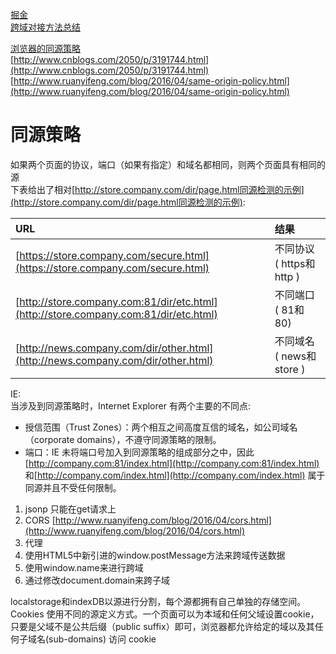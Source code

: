 [掘金](https://juejin.im/entry/5b4d4721f265da0f926b78c8?utm_source=gold_browser_extension)  
[跨域对接方法总结](https://www.cnblogs.com/CccZss/p/8571115.html)

[浏览器的同源策略](https://developer.mozilla.org/zh-CN/docs/Web/Security/Same-origin_policy)  
[http://www.cnblogs.com/2050/p/3191744.html](http://www.cnblogs.com/2050/p/3191744.html)  
[http://www.ruanyifeng.com/blog/2016/04/same-origin-policy.html](http://www.ruanyifeng.com/blog/2016/04/same-origin-policy.html)

# 同源策略

如果两个页面的协议，端口（如果有指定）和域名都相同，则两个页面具有相同的源  
下表给出了相对[http://store.company.com/dir/page.html同源检测的示例](http://store.company.com/dir/page.html同源检测的示例):

| URL | 结果 |
| :--- | :--- |
| [https://store.company.com/secure.html](https://store.company.com/secure.html) | 不同协议 \( https和http \) |
| [http://store.company.com:81/dir/etc.html](http://store.company.com:81/dir/etc.html) | 不同端口 \( 81和80\) |
| [http://news.company.com/dir/other.html](http://news.company.com/dir/other.html) | 不同域名 \( news和store \) |

IE:  
当涉及到同源策略时，Internet Explorer 有两个主要的不同点:

* 授信范围（Trust Zones）：两个相互之间高度互信的域名，如公司域名（corporate domains），不遵守同源策略的限制。
* 端口：IE 未将端口号加入到同源策略的组成部分之中，因此 [http://company.com:81/index.html](http://company.com:81/index.html) 和[http://company.com/index.html](http://company.com/index.html)  属于同源并且不受任何限制。

1. jsonp   只能在get请求上
2. CORS        [http://www.ruanyifeng.com/blog/2016/04/cors.html](http://www.ruanyifeng.com/blog/2016/04/cors.html)
3. 代理
4. 使用HTML5中新引进的window.postMessage方法来跨域传送数据
5. 使用window.name来进行跨域
6. 通过修改document.domain来跨子域



localstorage和indexDB以源进行分割，每个源都拥有自己单独的存储空间。Cookies 使用不同的源定义方式。一个页面可以为本域和任何父域设置cookie，只要是父域不是公共后缀（public suffix）即可，浏览器都允许给定的域以及其任何子域名\(sub-domains\) 访问 cookie

